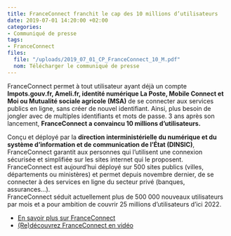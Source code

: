 ```yaml
---
title: FranceConnect franchit le cap des 10 millions d’utilisateurs
date: 2019-07-01 14:20:00 +02:00
categories:
- Communiqué de presse
tags:
- FranceConnect
files:
  file: "/uploads/2019_07_01_CP_FranceConnect_10_M.pdf"
  nom: Télécharger le communiqué de presse
---
```


FranceConnect permet à tout utilisateur ayant déjà un compte **Impots.gouv.fr, Ameli.fr, identité numérique La Poste, Mobile Connect et Moi ou Mutualité sociale agricole (MSA)** de se connecter aux services publics en ligne, sans créer de nouvel identifiant. Ainsi, plus besoin  de jongler avec de multiples identifiants et mots de passe. 
3 ans après son lancement, **FranceConnect a convaincu 10 millions d’utilisateurs.** 

Conçu et déployé par la **direction interministérielle du numérique et du système d’information et de communication de l’État (DINSIC)**, FranceConnect garantit aux personnes qui l’utilisent une connexion sécurisée et simplifiée sur les sites internet qui le proposent.
FranceConnect est aujourd’hui déployé sur 500 sites publics (villes, départements ou ministères) et permet depuis novembre dernier, de se connecter à des services en ligne du secteur privé (banques, assurances…).   
FranceConnect séduit actuellement plus de 500 000 nouveaux utilisateurs par mois et a pour ambition de couvrir 25 millions d’utilisateurs d’ici 2022. 

* [En savoir plus sur FranceConnect](https://franceconnect.gouv.fr/)
* [(Re)découvrez FranceConnect en vidéo](https://www.dailymotion.com/video/x78xrdm)

